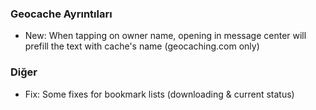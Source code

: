 ### Geocache Ayrıntıları
- New: When tapping on owner name, opening in message center will prefill the text with cache's name (geocaching.com only)

### Diğer
- Fix: Some fixes for bookmark lists (downloading & current status)
